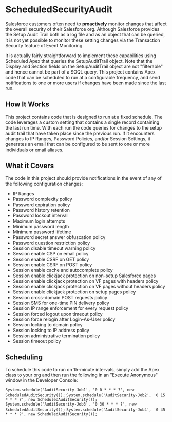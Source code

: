 # ScheduledSecurityAudit

Salesforce customers often need to **proactively** monitor changes that affect the overall security of their Salesforce org.  Although Salesforce provides the Setup Audit Trail both as a log file and as an object that can be queried, it is not yet possible to monitor these setting changes via the Transaction Security feature of Event Monitoring.

It is actually fairly straightforward to implement these capabilities using Scheduled Apex that queries the SetupAuditTrail object. Note that the Display and Section fields on the SetupAuditTrail object are not "filterable" and hence cannot be part of a SOQL query. This project contains Apex code that can be scheduled to run at a configurable frequency, and send notifications to one or more users if changes have been made since the last run.

## How It Works

This project contains code that is designed to run at a fixed schedule.  The code leverages a custom setting that contains a single record containing the last run time.  With each run the code queries for changes to the setup audit trail that have taken place since the previous run.  If it encounters changes to IP Ranges, Password Policies, and/or Session Settings, it generates an email that can be configured to be sent to one or more individuals or email aliases.

## What it Covers

The code in this project should provide notifications in the event of any of the following configuration changes:

* IP Ranges
* Password complexity policy
* Password expiration policy
* Password history retention
* Password lockout interval
* Maximum login attempts
* Minimum password length
* Minimum password lifetime
* Password secret answer obfuscation policy
* Password question restriction policy
* Session disable timeout warning policy
* Session enable CSP on email policy
* Session enable CSRF on GET policy
* Session enable CSRF on POST policy
* Session enable cache and autocomplete policy
* Session enable clickjack protection on non-setup Salesforce pages
* Session enable clickjack protection on VF pages with headers policy
* Session enable clickjack protection on VF pages without headers policy
* Session enable clickjack protection on setup pages policy
* Session cross-domain POST requests policy
* Session SMS for one-time PIN delivery policy
* Session IP range enforcement for every request policy
* Session forced logout upon timeout policy
* Session force relogin after Login-As-User policy
* Session locking to domain policy
* Session locking to IP address policy
* Session administrative termination policy
* Session timeout policy

## Scheduling

To schedule this code to run on 15-minute intervals, simply add the Apex class to your org and then run the following in an "Execute Anonymous" window in the Developer Console:

`System.schedule('AuditSecurity-Job1', '0 0 * * * ?', new ScheduledAuditSecurity());`
`System.schedule('AuditSecurity-Job2', '0 15 * * * ?', new ScheduledAuditSecurity());`
`System.schedule('AuditSecurity-Job3', '0 30 * * * ?', new ScheduledAuditSecurity());`
`System.schedule('AuditSecurity-Job4', '0 45 * * * ?', new ScheduledAuditSecurity());`

